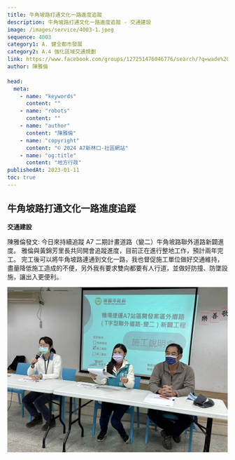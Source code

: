 ```yaml
---
title: 牛角坡路打通文化一路進度追蹤
description: 牛角坡路打通文化一路進度追蹤 - 交通建設
image: /images/service/4003-1.jpeg
sequence: 4003
category1: A. 健全都市發展
category2: A.4 強化區域交通規劃
link: https://www.facebook.com/groups/127251476046776/search/?q=wade%20chan
author: 陳雅倫

head:
  meta:
    - name: "keywords"
      content: ""
    - name: "robots"
      content: ""
    - name: "author"
      content: "陳雅倫"
    - name: "copyright"
      content: "© 2024 A7新林口-社區網站"
    - name: "og:title"
      content: "地方行政"
publishedAt: 2023-01-11
toc: true
---
```


## 牛角坡路打通文化一路進度追蹤

**交通建設**

陳雅倫發文: 今日來持續追蹤 A7 二期計畫道路（變二）牛角坡路聯外道路新闢進度。 雅倫與黃錦芳里長共同開會追蹤進度，目前正在進行整地工作，預計兩年完工。 完工後可以將牛角坡路連通到文化一路，我也督促施工單位做好交通維持，盡量降低施工造成的不便，另外我有要求雙向都要有人行道，並做好防撞、防墜設施，讓出入更便利。

![s4003-1.jpeg](/images/service/s4003-1.jpeg)
